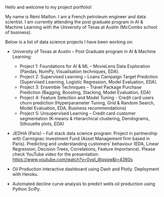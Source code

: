 Hello and welcome to my project portfolio!

My name is Rémi Maillon. I am a French petroleum engineer and data scientist.
I am currently attending the post graduate program in AI & Machine Learning with the University of Texas at Austin (McCombs school of business).

Below is a list of data science projects I have been working on:

* University of Texas at Austin – Post Graduate program in AI & Machine Learning:
  - Project 1: Foundations for AI & ML – MovieLens Data Exploration (Pandas, NumPy, Visualisation techniques, EDA).
  - Project 2: Supervised Learning – Loans Campaign Target Prediction (Supervised Learning, Logistic Regression, Model Evaluation, EDA).
  - Project 3: Ensemble Techniques – Travel Package Purchase Prediction (Bagging, Boosting, Stacking, Model Evaluation, EDA)
  - Project 4:  Feature Selection and Model Tuning  - Credit card users churn prediction (Hyperparameter Tuning, Grid & Random Search, Model Evaluation, EDA, Business recommendations)
  - Project 5: Unsupervised Learning – Credit card customer segmentation (K-means & Hierarchical clustering, Dendograms, Silhouette plots, EDA)

* JEDHA (Paris) – Full stack data science program: Project in partnership with Carmignac Investment Fund (Asset Management firm based in Paris). Predicting and understanding customers’ behaviour (EDA, Linear Regression, Decision Trees, Correlations, Feature Importance).
Please check YouTube video for the presentation: https://www.youtube.com/watch?v=0vqI_4tqsgw&t=4360s

* Oil Production interactive dashboard using Dash and Plotly. Deployment with Heroku. 
 
* Automated decline curve analysis to predict wells oil production using Python SciPy.

